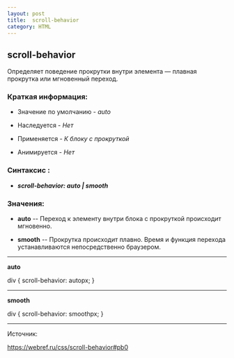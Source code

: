 ```yaml
---
layout: post
title:  scroll-behavior
category: HTML
---
```


## scroll-behavior

Определяет поведение прокрутки внутри элемента — плавная прокрутка или мгновенный переход.

### Краткая информация:

- Значение по умолчанию -	*auto*

- Наследуется	 - *Нет*

- Применяется	 -  *К блоку с прокруткой*

- Анимируется  - 	*Нет*

### Синтаксис :

- ***scroll-behavior: auto \| smooth***

### Значения:

- **auto** --
Переход к элементу внутри блока с прокруткой происходит мгновенно.

- **smooth** -- 
Прокрутка происходит плавно. Время и функция перехода устанавливаются непосредственно браузером.

*****************************************************************

**auto**

div {
  scroll-behavior: autopx;
}

********************************************************

**smooth**

div {
  scroll-behavior: smoothpx;
}

*******************************************************



Источник:

 <https://webref.ru/css/scroll-behavior#pb0> 
